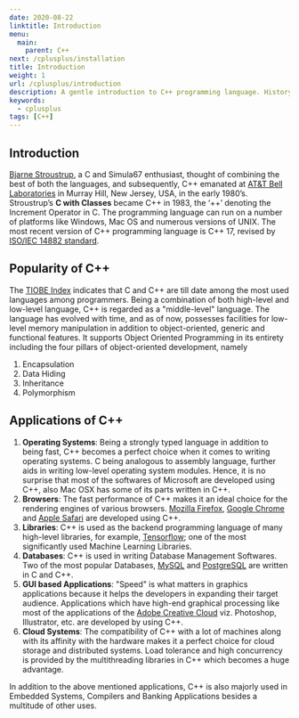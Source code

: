 ```yaml
---
date: 2020-08-22
linktitle: Introduction
menu:
  main:
    parent: C++
next: /cplusplus/installation
title: Introduction
weight: 1
url: /cplusplus/introduction
description: A gentle introduction to C++ programming language. History, Popularity and Applications.
keywords:
  - cplusplus
tags: [C++]  
---
```

## Introduction
[Bjarne Stroustrup](https://www.stroustrup.com/), a C and Simula67 enthusiast, thought of combining the best of both the languages, and subsequently, C++ emanated at [AT&T Bell Laboratories](https://en.wikipedia.org/wiki/Bell_Labs) in Murray Hill, New Jersey, USA, in the early 1980’s. Stroustrup’s **C with Classes** became C++ in 1983, the ‘++’ denoting the Increment Operator in C. The programming language can run on a number of platforms like Windows, Mac OS and numerous versions of UNIX. The most recent version of C++ programming language is C++ 17, revised by [ISO/IEC 14882 standard](https://isocpp.org/std/the-standard).

## Popularity of C++
The [TIOBE Index](https://www.tiobe.com/tiobe-index/cplusplus/) indicates that C and C++ are till date among the most used languages among programmers. Being a combination of both high-level and low-level language, C++ is regarded as a "middle-level" language. The language has evolved with time, and as of now, possesses facilities for low-level memory manipulation in addition to object-oriented, generic and functional features. It supports Object Oriented Programming in its entirety including the four pillars of object-oriented development, namely

1. Encapsulation
2. Data Hiding
3. Inheritance
4. Polymorphism

## Applications of C++
1. **Operating Systems**:
Being a strongly typed language in addition to being fast, C++ becomes a perfect choice when it comes to writing operating systems. C being analogous to assembly language, further aids in writing low-level operating system modules. Hence, it is no surprise that most of the softwares of Microsoft are developed using C++, also Mac OSX has some of its parts written in C++.
2. **Browsers**:
The fast performance of C++ makes it an ideal choice for the rendering engines of various browsers. [Mozilla Firefox](https://www.mozilla.org/en-US/firefox/new/), [Google Chrome](https://www.google.com/chrome/) and [Apple Safari](https://www.apple.com/in/safari/) are developed using C++.
3. **Libraries**:
C++ is used as the backend programming language of many high-level libraries, for example, [Tensorflow](https://www.tensorflow.org/); one of the most significantly used Machine Learning Libraries.
4. **Databases**:
C++ is used in writing Database Management Softwares. Two of the most popular Databases, [MySQL](https://www.mysql.com/) and [PostgreSQL](https://www.postgresql.org/) are written in C and C++.
5. **GUI based Applications**:
"Speed" is what matters in graphics applications because it helps the developers in expanding their target audience. Applications which have high-end graphical processing like most of the applications of the [Adobe Creative Cloud](https://www.adobe.com/in/creativecloud.html) viz. Photoshop, Illustrator, etc. are developed by using C++.
6. **Cloud Systems**:
The compatibility of C++ with a lot of machines along with its affinity with the hardware makes it a perfect choice for cloud storage and distributed systems. Load tolerance and high concurrency is provided by the multithreading libraries in C++ which becomes a huge advantage. 

In addition to the above mentioned applications, C++ is also majorly used in Embedded Systems, Compilers and Banking Applications besides a multitude of other uses.
